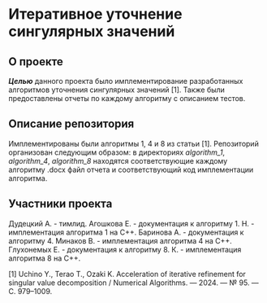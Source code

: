 # Итеративное уточнение сингулярных значений

## О проекте
***Целью*** данного проекта было имплементирование разработанных алгоритмов уточнения сингулярных значений [1]. Также были предоставлены отчеты по каждому алгоритму с описанием тестов. 

## Описание репозитория
Имплементированы были алгоритмы 1, 4 и 8 из статьи [1].
Репозиторий организован следующим образом: в директориях *algorithm_1*, *algorithm_4*, *algorithm_8* находятся соответствующие каждому алгоритму .docx файл отчета и соответствующий код имплементации алгоритма.

## Участники проекта
Дудецкий А. - тимлид.
Агошкова Е. - документация к алгоритму 1.
Н. - имплементация алгоритма 1 на C++.
Баринова А. - документация к алгоритму 4.
Минаков В. - имплементация алгоритма 4 на C++.
Глухонемых Е. - документация к алгоритму 8.
К. - имплементация алгоритма 8 на C++.

[1] Uchino Y., Terao T., Ozaki K. Acceleration of iterative refinement for singular value decomposition / Numerical Algorithms. — 2024. — № 95. — С. 979–1009.
